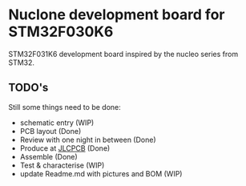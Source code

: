 # Nuclone development board for STM32F030K6
STM32F031K6 development board inspired by the nucleo series from STM32.
## TODO's
Still some things need to be done:
* schematic entry (WIP)
* PCB layout (Done)
* Review with one night in between (Done)
* Produce at [JLCPCB](https://jlcpcb.com/) (Done)
* Assemble (Done)
* Test & characterise (WIP)
* update Readme.md with pictures and BOM (WIP)


